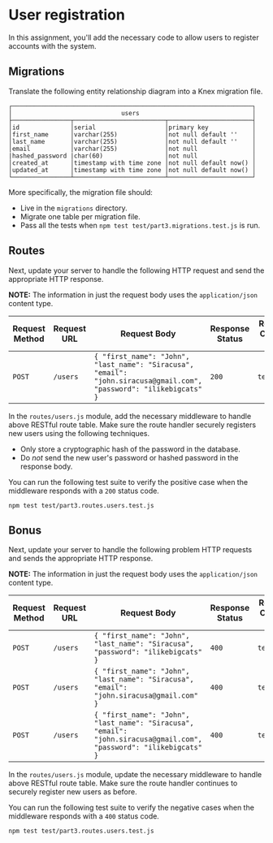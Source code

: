 # User registration

In this assignment, you'll add the necessary code to allow users to register accounts with the system.

## Migrations

Translate the following entity relationship diagram into a Knex migration file.

```text
┌──────────────────────────────────────────────────────────────────┐
│                              users                               │
├────────────────┬─────────────────────────┬───────────────────────┤
│id              │serial                   │primary key            │
│first_name      │varchar(255)             │not null default ''    │
│last_name       │varchar(255)             │not null default ''    │
│email           │varchar(255)             │not null               │
|hashed_password |char(60)                 │not null               │
│created_at      │timestamp with time zone │not null default now() │
│updated_at      │timestamp with time zone │not null default now() │
└────────────────┴─────────────────────────┴───────────────────────┘
```

More specifically, the migration file should:

- Live in the `migrations` directory.
- Migrate one table per migration file.
- Pass all the tests when `npm test test/part3.migrations.test.js` is run.

## Routes

Next, update your server to handle the following HTTP request and send the appropriate HTTP response.

**NOTE:** The information in just the request body uses the `application/json` content type.

| Request Method | Request URL        | Request Body                                                                                                        | Response Status | Response Content-Type | Response Body |
|----------------|--------------------|---------------------------------------------------------------------------------------------------------------------|-----------------|-----------------------|---------------|
| `POST`         | `/users`           | `{ "first_name": "John", "last_name": "Siracusa", "email": "john.siracusa@gmail.com", "password": "ilikebigcats" }` | `200`           | `text/plain`          | `OK`          |

In the `routes/users.js` module, add the necessary middleware to handle above RESTful route table. Make sure the route handler securely registers new users using the following techniques.

- Only store a cryptographic hash of the password in the database.
- Do _not_ send the new user's password or hashed password in the response body.

You can run the following test suite to verify the positive case when the middleware responds with a `200` status code.

```shell
npm test test/part3.routes.users.test.js
```

## Bonus

Next, update your server to handle the following problem HTTP requests and sends the appropriate HTTP response.

**NOTE:** The information in just the request body uses the `application/json` content type.

| Request Method | Request URL        | Request Body                                                                                                        | Response Status | Response Content-Type | Response Body                |
|----------------|--------------------|---------------------------------------------------------------------------------------------------------------------|-----------------|-----------------------|------------------------------|
| `POST`         | `/users`           | `{ "first_name": "John", "last_name": "Siracusa", "password": "ilikebigcats" }`                                     | `400`           | `text/plain`          | `Email must not be blank`    |
| `POST`         | `/users`           | `{ "first_name": "John", "last_name": "Siracusa", "email": "john.siracusa@gmail.com" }`                             | `400`           | `text/plain`          | `Password must not be blank` |
| `POST`         | `/users`           | `{ "first_name": "John", "last_name": "Siracusa", "email": "john.siracusa@gmail.com", "password": "ilikebigcats" }` | `400`           | `text/plain`          | `Email already exists`       |

In the `routes/users.js` module, update the necessary middleware to handle above RESTful route table. Make sure the route handler continues to securely register new users as before.

You can run the following test suite to verify the negative cases when the middleware responds with a `400` status code.

```shell
npm test test/part3.routes.users.test.js
```

